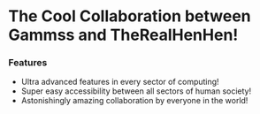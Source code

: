 # The Cool Collaboration between **Gammss** and **TheRealHenHen**!

### Features

- Ultra advanced features in every sector of computing!
- Super easy accessibility between all sectors of human society!
- Astonishingly amazing collaboration by everyone in the world!